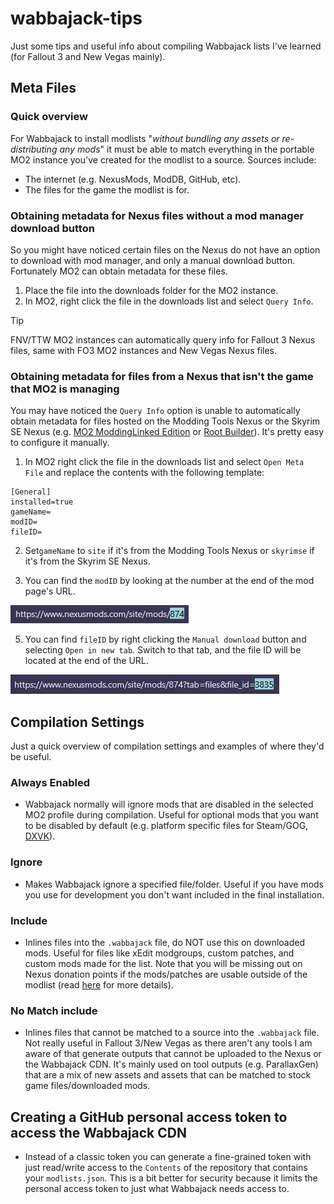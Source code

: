 # wabbajack-tips
Just some tips and useful info about compiling Wabbajack lists I've learned (for Fallout 3 and New Vegas mainly).

## Meta Files
### Quick overview
For Wabbajack to install modlists "*without bundling any assets or re-distributing any mods*" it must be able to match everything in the portable MO2 instance you've created for the modlist to a source. Sources include:
- The internet (e.g. NexusMods, ModDB, GitHub, etc).
- The files for the game the modlist is for.

### Obtaining metadata for Nexus files without a mod manager download button
So you might have noticed certain files on the Nexus do not have an option to download with mod manager, and only a manual download button. Fortunately MO2 can obtain metadata for these files.
1. Place the file into the downloads folder for the MO2 instance.
2. In MO2, right click the file in the downloads list and select `Query Info`.

> [!tip]
> FNV/TTW MO2 instances can automatically query info for Fallout 3 Nexus files, same with FO3 MO2 instances and New Vegas Nexus files.

### Obtaining metadata for files from a Nexus that isn't the game that MO2 is managing
You may have noticed the `Query Info` option is unable to automatically obtain metadata for files hosted on the Modding Tools Nexus or the Skyrim SE Nexus (e.g. [MO2 ModdingLinked Edition](https://www.nexusmods.com/site/mods/874) or [Root Builder](https://www.nexusmods.com/skyrimspecialedition/mods/31720)). It's pretty easy to configure it manually.
1. In MO2 right click the file in the downloads list and select `Open Meta File` and replace the contents with the following template:
```
[General]
installed=true
gameName=
modID=
fileID=
```
2. Set`gameName` to `site` if it's from the Modding Tools Nexus or `skyrimse` if it's from the Skyrim SE Nexus.

3. You can find the `modID` by looking at the number at the end of the mod page's URL.

![modid](https://raw.githubusercontent.com/zpok3/wabbajack-tips/main/imgs/wj_tips_modID.webp)

5. You can find `fileID` by right clicking the `Manual download` button and selecting `Open in new tab`. Switch to that tab, and the file ID will be located at the end of the URL.

![fileid](https://raw.githubusercontent.com/zpok3/wabbajack-tips/main/imgs/wj_tips_fileID.webp)

## Compilation Settings
Just a quick overview of compilation settings and examples of where they'd be useful.

### Always Enabled
- Wabbajack normally will ignore mods that are disabled in the selected MO2 profile during compilation. Useful for optional mods that you want to be disabled by default (e.g. platform specific files for Steam/GOG, [DXVK](https://www.nexusmods.com/newvegas/mods/79299)).

### Ignore
- Makes Wabbajack ignore a specified file/folder. Useful if you have mods you use for development you don't want included in the final installation.

### Include
- Inlines files into the `.wabbajack` file, do NOT use this on downloaded mods. Useful for files like xEdit modgroups, custom patches, and custom mods made for the list. Note that you will be missing out on Nexus donation points if the mods/patches are usable outside of the modlist (read [here](https://wiki.wabbajack.org/policies_and_license/Wabbajack%20Monetization%20Policy.html#you-must) for more details).

### No Match include
- Inlines files that cannot be matched to a source into the `.wabbajack` file. Not really useful in Fallout 3/New Vegas as there aren't any tools I am aware of that generate outputs that cannot be uploaded to the Nexus or the Wabbajack CDN. It's mainly used on tool outputs (e.g. ParallaxGen) that are a mix of new assets and assets that can be matched to stock game files/downloaded mods.

## Creating a GitHub personal access token to access the Wabbajack CDN
- Instead of a classic token you can generate a fine-grained token with just read/write access to the `Contents` of the repository that contains your `modlists.json`. This is a bit better for security because it limits the personal access token to just what Wabbajack needs access to.
